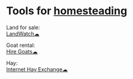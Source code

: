 
# Tools for [homesteading](https://notageni.us/homestead/)

Land for sale:  
[LandWatch☁](https://www.landwatch.com/)

Goat rental:  
[Hire Goats☁](https://hiregoats.com/)

Hay:  
[Internet Hay Exchange☁](http://www.hayexchange.com/)
